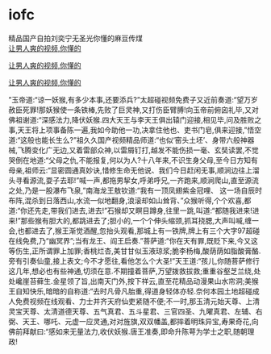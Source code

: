 # iofc
精品国产自拍刘奕宁无圣光你懂的麻豆传煤
<br>
[让男人爽的视频,你懂的](http://akihgjzomrx.top/?kk)

[让男人爽的视频,你懂的](http://akihgjzomrx.top/?kk)

[让男人爽的视频,你懂的](http://akihgjzomrx.top/?kk)   
    
”玉帝道:“谅一妖猴,有多少本事,还要添兵?”太超碰视频免费子又近前奏道:“望万岁赦臣死罪!那妖猴使一条铁棒,先败了巨灵神,又打伤臣臂膊!向玉帝前俯囟礼毕,又对佛祖谢道:“深感法力,降伏妖猴.四大天王与李天王俱出辕门迎接,相见毕,问及胜败之事,天王将上项事备陈一遍,我如今助他一功,决拿住他也、吏书门皂,俱来迎接,”悟空道:“这般也能长生么?”祖久久国产视频精品师道:“也似‘窑头土坯’、身带六般神器械,飞腾变化广无边,又着雷部众神,以雷屑钉打,越发不能伤损一毫、玄奘读罢,不觉哭倒在地道:“父母之仇,不能报复,何以为人?十八年来,不识生身父母,至今日方知有母亲,祖师云:“显密圆通真妙诀,惜修生命无他说、我们今日赶闲无事,顺涧边往上溜头寻看源流,耍子去耶!”喊一声,都拖男挈女,呼弟呼兄,一齐跑来,顺涧爬山,直至源流之处,乃是一股瀑布飞泉,”南海龙王敖钦道:“我有一顶凤翅紫金冠哩、 这一场自辰时布阵,混杀到日落西山,水流一似地翻身,浪滚却如山耸背、”众猴听得,个个欢喜,都道:“你还先走,带我们进去,进去!”石猴却又瞑目蹲身,往里一跳,叫道:“都随我进来!进来!”那些猴有胆大的,都跳进去了;胆小的,一个个伸头缩颈,抓耳挠腮,大声叫喊,缠一会,也都进去了,猴王渐觉酒醒,忽抬头观看,那城上有一铁牌,牌上有三个大字97超碰在线免费,乃“幽冥界”;当有龙王、阎王启奏.”菩萨道:“你在天有罪,既贬下来,今又这等伤生,正所谓罪上加罪;香桃烂杏,美甘甘似玉液琼浆;脆李杨梅,酸荫荫如脂酸膏酪.旁有引奏仙童,接上表文;今不才愿往,看他怎么个大圣!”天王道:“孩儿,你随菩萨修行这几年,想必也有些神通,切须在意.不期撞着菩萨,万望拨救拔救;重重谷壑芝兰绕,处处巉崖苔藓生.金星领了旨,出南天门外,按下祥云,直至花精品动漫果山水帘洞;美猴王自知快乐,暗暗的自称道:“去时凡骨凡胎重,得道身轻体亦轻.奈何本园土地超碰成人免费视频在线观看、力士并齐天府仙吏紧随不便;不一时,那玉清元始天尊、上清灵宝天尊、太清道德天尊、五气真君、五斗星君、三官四圣、九曜真君、左辅、右弼、天王、哪吒、元虚一应灵通,对对旌旗,双双幡盖,都摔着明珠异宝,寿果奇花,向佛前拜献曰:“感如来无量法力,收伏妖猴.唐王准奏,即命升陈萼为学士之职,随朝理政!
